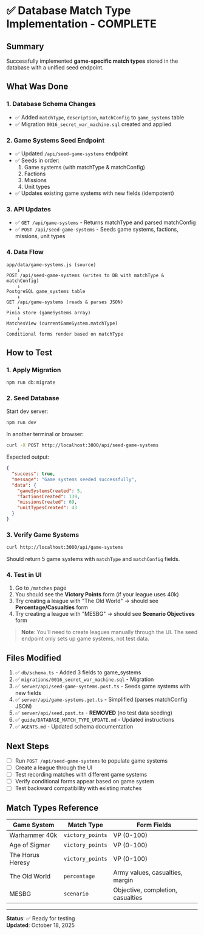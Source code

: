 # ✅ Database Match Type Implementation - COMPLETE

## Summary

Successfully implemented **game-specific match types** stored in the database with a unified seed endpoint.

## What Was Done

### 1. Database Schema Changes
- ✅ Added `matchType`, `description`, `matchConfig` to `game_systems` table
- ✅ Migration `0016_secret_war_machine.sql` created and applied

### 2. Game Systems Seed Endpoint
- ✅ Updated `/api/seed-game-systems` endpoint
- ✅ Seeds in order:
  1. Game systems (with matchType & matchConfig)
  2. Factions
  3. Missions
  4. Unit types
- ✅ Updates existing game systems with new fields (idempotent)

### 3. API Updates
- ✅ `GET /api/game-systems` - Returns matchType and parsed matchConfig
- ✅ `POST /api/seed-game-systems` - Seeds game systems, factions, missions, unit types

### 4. Data Flow
```
app/data/game-systems.js (source)
    ↓
POST /api/seed-game-systems (writes to DB with matchType & matchConfig)
    ↓
PostgreSQL game_systems table
    ↓
GET /api/game-systems (reads & parses JSON)
    ↓
Pinia store (gameSystems array)
    ↓
MatchesView (currentGameSystem.matchType)
    ↓
Conditional forms render based on matchType
```

## How to Test

### 1. Apply Migration
```bash
npm run db:migrate
```

### 2. Seed Database
Start dev server:
```bash
npm run dev
```

In another terminal or browser:
```bash
curl -X POST http://localhost:3000/api/seed-game-systems
```

Expected output:
```json
{
  "success": true,
  "message": "Game systems seeded successfully",
  "data": {
    "gameSystemsCreated": 5,
    "factionsCreated": 139,
    "missionsCreated": 69,
    "unitTypesCreated": 43
  }
}
```

### 3. Verify Game Systems
```bash
curl http://localhost:3000/api/game-systems
```

Should return 5 game systems with `matchType` and `matchConfig` fields.

### 4. Test in UI
1. Go to `/matches` page
2. You should see the **Victory Points** form (if your league uses 40k)
3. Try creating a league with "The Old World" → should see **Percentage/Casualties** form
4. Try creating a league with "MESBG" → should see **Scenario Objectives** form

> **Note**: You'll need to create leagues manually through the UI. The seed endpoint only sets up game systems, not test data.

## Files Modified

1. ✅ `db/schema.ts` - Added 3 fields to game_systems
2. ✅ `migrations/0016_secret_war_machine.sql` - Migration
3. ✅ `server/api/seed-game-systems.post.ts` - Seeds game systems with new fields
4. ✅ `server/api/game-systems.get.ts` - Simplified (parses matchConfig JSON)
5. ✅ `server/api/seed.post.ts` - **REMOVED** (no test data seeding)
6. ✅ `guide/DATABASE_MATCH_TYPE_UPDATE.md` - Updated instructions
7. ✅ `AGENTS.md` - Updated schema documentation

## Next Steps

- [ ] Run `POST /api/seed-game-systems` to populate game systems
- [ ] Create a league through the UI
- [ ] Test recording matches with different game systems
- [ ] Verify conditional forms appear based on game system
- [ ] Test backward compatibility with existing matches

## Match Types Reference

| Game System | Match Type | Form Fields |
|-------------|------------|-------------|
| Warhammer 40k | `victory_points` | VP (0-100) |
| Age of Sigmar | `victory_points` | VP (0-100) |
| The Horus Heresy | `victory_points` | VP (0-100) |
| The Old World | `percentage` | Army values, casualties, margin |
| MESBG | `scenario` | Objective, completion, casualties |

---

**Status**: ✅ Ready for testing  
**Updated**: October 18, 2025
